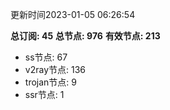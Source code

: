 更新时间2023-01-05 06:26:54

**总订阅: 45**
**总节点: 976**
**有效节点: 213**
- ss节点: 67
- v2ray节点: 136
- trojan节点: 9
- ssr节点: 1
